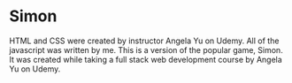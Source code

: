 # Simon
HTML and CSS were created by instructor Angela Yu on Udemy.  All of the javascript was written by me.  This is a version of the popular game, Simon.  It was created while taking a full stack web development course by Angela Yu on Udemy.
